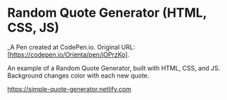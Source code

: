# Random Quote Generator (HTML, CSS, JS)
 _A Pen created at CodePen.io. Original URL: [https://codepen.io/Orienta/pen/jOPrzKo].

 An example of a Random Quote Generator, built with HTML, CSS, and JS.  Background changes color with each new quote.

 https://simple-quote-generator.netlify.com